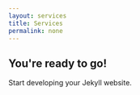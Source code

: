 ```yaml
---
layout: services
title: Services
permalink: none
---
```


## You're ready to go!

Start developing your Jekyll website.
